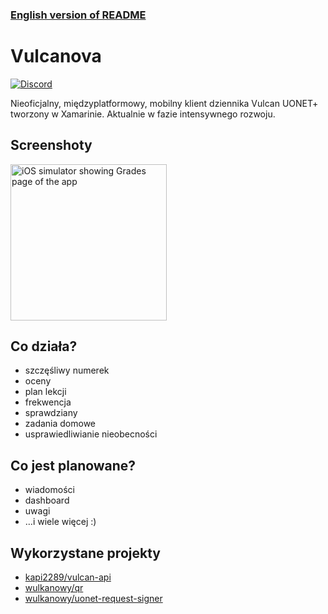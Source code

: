 ### [English version of README](README-en.md)

# Vulcanova
[![Discord](https://discord.com/api/guilds/951860775503421460/widget.png?style=shield)](https://discord.gg/GaCQknqRjT)

Nieoficjalny, międzyplatformowy, mobilny klient dziennika Vulcan UONET+ tworzony w Xamarinie. Aktualnie w fazie intensywnego rozwoju.

## Screenshoty

<img src="https://user-images.githubusercontent.com/12448522/184552619-ce6ca5b6-e892-4567-a4f7-fcd9465e9048.png" alt="iOS simulator showing Grades page of the app" width="250">

## Co działa?
- szczęśliwy numerek
- oceny
- plan lekcji
- frekwencja
- sprawdziany
- zadania domowe
- usprawiedliwianie nieobecności

## Co jest planowane?
- wiadomości
- dashboard
- uwagi
- …i wiele więcej :)

## Wykorzystane projekty
* [kapi2289/vulcan-api](https://github.com/kapi2289/vulcan-api/)
* [wulkanowy/qr](https://github.com/wulkanowy/qr)
* [wulkanowy/uonet-request-signer](https://github.com/wulkanowy/uonet-request-signer)
